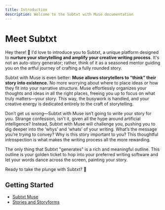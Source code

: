 ```yaml
---
title: Introduction
description: Welcome to the Subtxt with Muse documentation
---
```


# Meet Subtxt

Hey there! 👋 I'd love to introduce you to Subtxt, a unique platform designed to **nurture your storytelling and amplify your creative writing process**. It's not an auto-story generator; rather, think of it as a seasoned mentor guiding you on the artful journey of crafting a fully rounded story.

Subtxt with Muse is even better: **Muse allows storytellers to “think” their story into existence.** No more worrying about where to place ideas or how they fit into your narrative structure. Muse effortlessly organizes your thoughts and ideas in all the right places, freeing you up to focus on what truly matters—your story. This way, the busywork is handled, and your creative energy is dedicated entirely to the craft of storytelling.

Don’t get us wrong—Subtxt with Muse isn’t going to write your story for you. Strange confession, isn’t it, given all the hype around artificial intelligence? Instead, Subtxt with Muse will challenge you, pushing you to dig deeper into the ‘whys’ and ‘whats’ of your writing. What’s the message you’re trying to convey? Why is this story important to you? This thoughtful introspection is what makes the writing process all the more rewarding.

The only thing that Subtxt "generates" is a rich and meaningful outline. This outline is your golden ticket to hop into your preferred writing software and let your words dance across the screen, painting your story.

Ready to take the plunge with Subtxt? 🚀

## Getting Started

- [Subtxt Muse](/getting-started-subtxt-muse)
- [Stories and Storyforms](/getting-started-stories-and-storyforms)


<!-- ::u-button
---
class: mr-4
icon: i-simple-icons-stackblitz
label: Play on StackBlitz
target: _blank
to: https://stackblitz.com/github/nuxt-ui-pro/docs/
---
::

::u-button
---
class: mt-2 sm:mt-0
icon: i-simple-icons-codesandbox
label: Play on CodeSandbox
target: _blank
to: https://codesandbox.io/s/github/nuxt-ui-pro/docs/
---
:: -->

<!-- Or open [Nuxt UI playground](https://ui.nuxt.com/playground). -->
